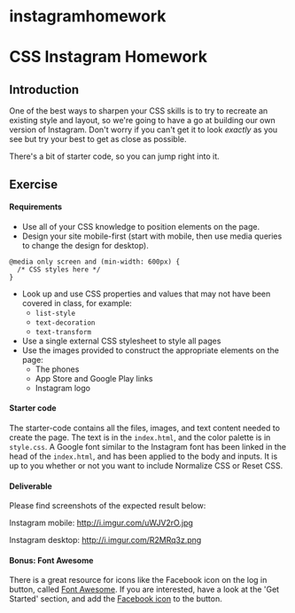 # instagramhomework

# CSS Instagram Homework

## Introduction

One of the best ways to sharpen your CSS skills is to try to recreate an existing style and layout, so we're going to have a go at building our own version of Instagram. Don't worry if you can't get it to look _exactly_ as you see but try your best to get as close as possible.

There's a bit of starter code, so you can jump right into it.

## Exercise

#### Requirements

- Use all of your CSS knowledge to position elements on the page.
- Design your site mobile-first (start with mobile, then use media queries to change the design for desktop).

```
@media only screen and (min-width: 600px) {
  /* CSS styles here */
}
```

- Look up and use CSS properties and values that may not have been covered in class, for example:
  - `list-style`
  - `text-decoration`
  - `text-transform`
- Use a single external CSS stylesheet to style all pages
- Use the images provided to construct the appropriate elements on the page:
  - The phones
  - App Store and Google Play links
  - Instagram logo


#### Starter code

The starter-code contains all the files, images, and text content needed to create the page. The text is in the `index.html`, and the color palette is in `style.css`. A Google font similar to the Instagram font has been linked in the head of the `index.html`, and has been applied to the body and inputs. It is up to you whether or not you want to include Normalize CSS or Reset CSS.

#### Deliverable

Please find screenshots of the expected result below:

Instagram mobile: http://i.imgur.com/uWJV2rO.jpg

Instagram desktop: http://i.imgur.com/R2MRq3z.png

#### Bonus: Font Awesome

There is a great resource for icons like the Facebook icon on the log in button, called [Font Awesome](http://fontawesome.io/). If you are interested, have a look at the 'Get Started' section, and add the [Facebook icon](http://fontawesome.io/icon/facebook-official/) to the button.